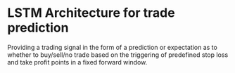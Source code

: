 # LSTM Architecture for trade prediction

Providing a trading signal in the form of a prediction or expectation as to whether to buy/sell/no trade based on the triggering of predefined stop loss and take profit points in a fixed forward window.
